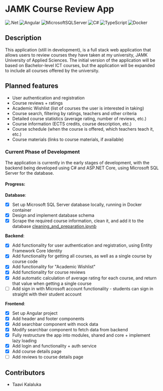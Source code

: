 # JAMK Course Review App

![.Net](https://img.shields.io/badge/.NET-5C2D91?style=for-the-badge&logo=.net&logoColor=white)
![Angular](https://img.shields.io/badge/angular-%23DD0031.svg?style=for-the-badge&logo=angular&logoColor=white)
![MicrosoftSQLServer](https://img.shields.io/badge/Microsoft%20SQL%20Server-CC2927?style=for-the-badge&logo=microsoft%20sql%20server&logoColor=white)
![C#](https://img.shields.io/badge/c%23-%23239120.svg?style=for-the-badge&logo=csharp&logoColor=white)
![TypeScript](https://img.shields.io/badge/typescript-%23007ACC.svg?style=for-the-badge&logo=typescript&logoColor=white)
![Docker](https://img.shields.io/badge/docker-%230db7ed.svg?style=for-the-badge&logo=docker&logoColor=white)

## Description

This application (still in development), is a full stack web application that allows users to review courses they have taken at my university, JAMK University of Applied Sciences. The initial version of the application will be based on Bachelor-level ICT courses, but the application will be expanded to include all courses offered by the university.

## Planned features

-   User authentication and registration
-   Course reviews + ratings
-   Academic Wishlist (list of courses the user is interested in taking)
-   Course search, filtering by ratings, teachers and other criteria
-   Detailed course statistics (average rating, number of reviews, etc.)
-   Course information (ECTS credits, course description, etc.)
-   Course schedule (when the course is offered, which teachers teach it, etc.)
-   Course materials (links to course materials, if available)

### Current Phase of Development

The application is currently in the early stages of development, with the backend being developed using C# and ASP.NET Core, using Microsoft SQL Server for the database.

#### Progress:

**Database**:

-   [x] Set up Microsoft SQL Server database locally, running in Docker container
-   [x] Design and implement database schema
-   [x] Scrape the required course information, clean it, and add it to the database [cleaning_and_preparation.ipynb](./data/cleaning_and_preparation.ipynb)

**Backend**:

-   [x] Add functionality for user authentication and registration, using Entity Framework Core Identity
-   [x] Add functionality for getting all courses, as well as a single course by course code
-   [x] Add functionality for "Academic Wishlist"
-   [x] Add functionality for course reviews
-   [x] Add automatic calculation of average rating for each course, and return that value when getting a single course
-   [ ] Add sign in with Microsoft account functionality - students can sign in straight with their student account

**Frontend**:

-   [x] Set up Angular project
-   [x] Add header and footer components
-   [x] Add searchbar component with mock data
-   [x] Modify searchbar component to fetch data from backend
-   [x] Fully restructure the app into modules, shared and core + implement lazy loading
-   [x] Add login and functionality + auth service
-   [x] Add course details page
-   [ ] Add reviews to course details page

## Contributors

-   Taavi Kalaluka
